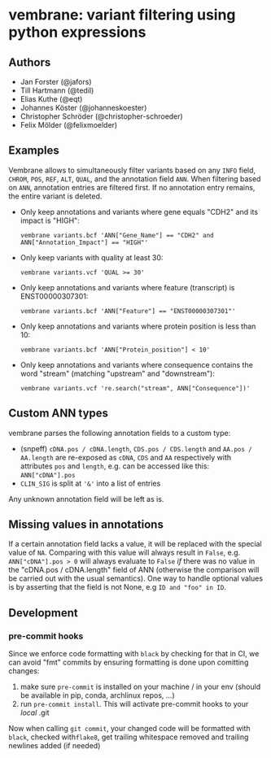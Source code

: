 # vembrane: variant filtering using python expressions

## Authors

* Jan Forster (@jafors)
* Till Hartmann (@tedil)
* Elias Kuthe (@eqt)
* Johannes Köster (@johanneskoester)
* Christopher Schröder (@christopher-schroeder)
* Felix Mölder (@felixmoelder)

## Examples

Vembrane allows to simultaneously filter variants based on any `INFO` field, `CHROM`, `POS`, `REF`, `ALT`, `QUAL`, and the annotation field `ANN`. When filtering based on `ANN`, annotation entries are filtered first. If no annotation entry remains, the entire variant is deleted.

* Only keep annotations and variants where gene equals "CDH2" and its impact is "HIGH": 
  ```
  vembrane variants.bcf 'ANN["Gene_Name"] == "CDH2" and ANN["Annotation_Impact"] == "HIGH"'
  ```
* Only keep variants with quality at least 30:
  ```
  vembrane variants.vcf 'QUAL >= 30'
  ```
* Only keep annotations and variants where feature (transcript) is ENST00000307301:
  ```
  vembrane variants.bcf 'ANN["Feature"] == "ENST00000307301"'
  ```
* Only keep annotations and variants where protein position is less than 10:
  ```
  vembrane variants.bcf 'ANN["Protein_position"] < 10'
  ```
* Only keep annotations and variants where consequence contains the word "stream" (matching "upstream" and "downstream"):
  ```
  vembrane variants.vcf 're.search("stream", ANN["Consequence"])'
  ```

## Custom ANN types

vembrane parses the following annotation fields to a custom type:
* (snpeff) `cDNA.pos / cDNA.length`, `CDS.pos / CDS.length` and `AA.pos / AA.length` are re-exposed as `cDNA`, `CDS` and `AA` respectively with attributes `pos` and `length`, e.g. can be accessed like this: `ANN["cDNA"].pos`
* `CLIN_SIG` is split at `'&'` into a list of entries

Any unknown annotation field will be left as is.

## Missing values in annotations

If a certain annotation field lacks a value, it will be replaced with the special value of `NA`. Comparing with this value will always result in `False`, e.g.
`ANN["cDNA"].pos > 0` will always evaluate to `False` *if* there was no value in the "cDNA.pos / cDNA.length" field of ANN (otherwise the comparison will be carried out with the usual semantics).
One way to handle optional values is by asserting that the field is not None, e.g `ID and "foo" in ID`.

## Development
### pre-commit hooks
Since we enforce code formatting with `black` by checking for that in CI, we can avoid "fmt" commits by ensuring formatting is done upon comitting changes:
1. make sure `pre-commit` is installed on your machine / in your env (should be available in pip, conda, archlinux repos, ...)
2. run `pre-commit install`. This will activate pre-commit hooks to your _local_ .git

Now when calling `git commit`, your changed code will be formatted with `black`, checked with`flake8`, get trailing whitespace removed and trailing newlines added (if needed)
